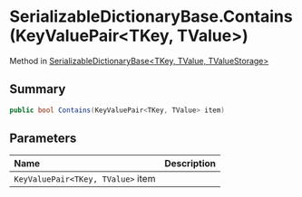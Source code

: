 # SerializableDictionaryBase.Contains(KeyValuePair<TKey, TValue>)

Method in [SerializableDictionaryBase\<TKey, TValue, TValueStorage\>](/docs/api/csharp/yarn.unity.serializabledictionarybase-2.md)

## Summary



```csharp
public bool Contains(KeyValuePair<TKey, TValue> item)
```

## Parameters

|Name|Description|
|:---|:---|
|`KeyValuePair<TKey, TValue>` item||

